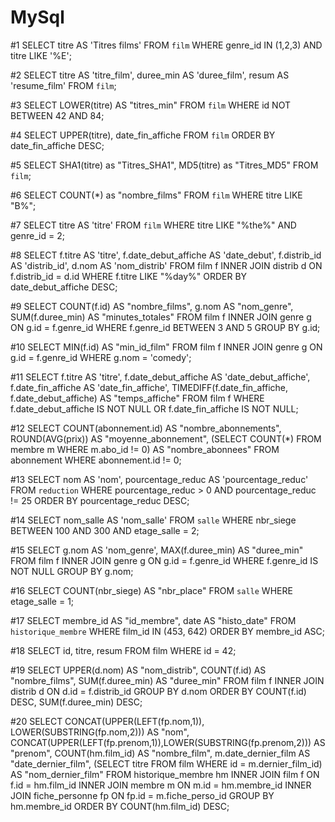# MySql

#1 SELECT titre AS 'Titres films' 
FROM `film` 
WHERE genre_id IN (1,2,3) AND titre LIKE '%E';

#2 SELECT titre AS 'titre_film', duree_min AS 'duree_film', resum AS 'resume_film' 
FROM `film`;

#3 SELECT LOWER(titre) AS "titres_min" 
FROM `film` 
WHERE id NOT BETWEEN 42 AND 84;

#4 SELECT UPPER(titre), date_fin_affiche 
FROM `film` 
ORDER BY date_fin_affiche DESC;

#5 SELECT SHA1(titre) as "Titres_SHA1", MD5(titre) as "Titres_MD5" 
FROM `film`;

#6 SELECT COUNT(*) as "nombre_films" 
FROM `film` 
WHERE titre LIKE "B%";

#7 SELECT titre AS 'titre' 
FROM `film` 
WHERE titre LIKE "%the%" AND genre_id = 2;

#8 SELECT f.titre AS 'titre', f.date_debut_affiche AS 'date_debut', f.distrib_id AS 'distrib_id', d.nom AS 'nom_distrib' 
FROM film f 
INNER JOIN distrib d ON f.distrib_id = d.id
WHERE f.titre LIKE "%day%" 
ORDER BY date_debut_affiche DESC;

#9 SELECT COUNT(f.id) AS "nombre_films", g.nom AS "nom_genre", SUM(f.duree_min) AS "minutes_totales" 
FROM film f 
INNER JOIN genre g ON g.id = f.genre_id 
WHERE f.genre_id BETWEEN 3 AND 5 
GROUP BY g.id;

#10 SELECT MIN(f.id) AS "min_id_film" 
FROM film f 
INNER JOIN genre g ON g.id = f.genre_id 
WHERE g.nom = 'comedy';

#11 SELECT f.titre AS 'titre', f.date_debut_affiche AS 'date_debut_affiche', f.date_fin_affiche AS 'date_fin_affiche', TIMEDIFF(f.date_fin_affiche, f.date_debut_affiche) AS "temps_affiche" 
FROM film f 
WHERE f.date_debut_affiche IS NOT NULL OR f.date_fin_affiche IS NOT NULL;

#12 SELECT COUNT(abonnement.id) AS "nombre_abonnements", ROUND(AVG(prix)) AS "moyenne_abonnement", (SELECT COUNT(*) FROM membre m WHERE m.abo_id != 0) AS "nombre_abonnees" 
FROM abonnement 
WHERE abonnement.id != 0;

#13 SELECT nom AS 'nom', pourcentage_reduc AS 'pourcentage_reduc' 
FROM `reduction` 
WHERE pourcentage_reduc > 0 AND pourcentage_reduc != 25 
ORDER BY pourcentage_reduc DESC;

#14 SELECT nom_salle AS 'nom_salle' 
FROM `salle` 
WHERE nbr_siege BETWEEN 100 AND 300 AND etage_salle = 2;

#15 SELECT g.nom AS 'nom_genre', MAX(f.duree_min) AS "duree_min" 
FROM film f 
INNER JOIN genre g ON g.id = f.genre_id 
WHERE f.genre_id IS NOT NULL 
GROUP BY g.nom;

#16 SELECT COUNT(nbr_siege) AS "nbr_place" 
FROM `salle` 
WHERE etage_salle = 1;

#17 SELECT membre_id AS "id_membre", date AS "histo_date" 
FROM `historique_membre` 
WHERE film_id IN (453, 642) 
ORDER BY membre_id ASC;

#18 SELECT id, titre, resum 
FROM film 
WHERE id = 42;

#19 SELECT UPPER(d.nom) AS "nom_distrib", COUNT(f.id) AS "nombre_films", SUM(f.duree_min) AS "duree_min" 
FROM film f 
INNER JOIN distrib d ON d.id = f.distrib_id 
GROUP BY d.nom 
ORDER BY COUNT(f.id) DESC, SUM(f.duree_min) DESC;

#20 SELECT CONCAT(UPPER(LEFT(fp.nom,1)), LOWER(SUBSTRING(fp.nom,2))) AS "nom", CONCAT(UPPER(LEFT(fp.prenom,1)),LOWER(SUBSTRING(fp.prenom,2))) AS "prenom", COUNT(hm.film_id) AS "nombre_film", m.date_dernier_film AS "date_dernier_film", (SELECT titre FROM film WHERE id = m.dernier_film_id) AS "nom_dernier_film" 
FROM historique_membre hm 
INNER JOIN film f ON f.id = hm.film_id 
INNER JOIN membre m ON m.id = hm.membre_id 
INNER JOIN fiche_personne fp ON fp.id = m.fiche_perso_id 
GROUP BY hm.membre_id 
ORDER BY COUNT(hm.film_id) DESC;

